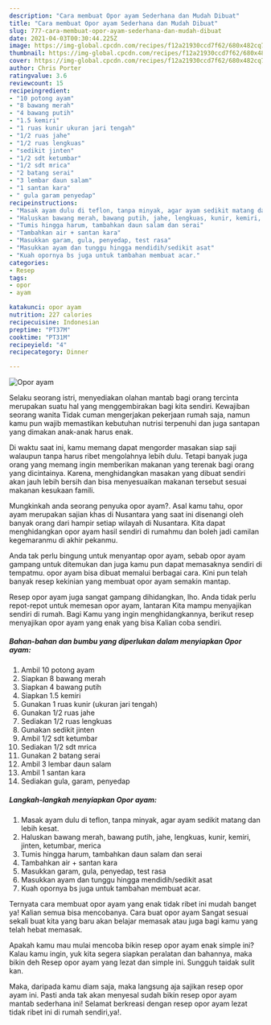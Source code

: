 ```yaml
---
description: "Cara membuat Opor ayam Sederhana dan Mudah Dibuat"
title: "Cara membuat Opor ayam Sederhana dan Mudah Dibuat"
slug: 777-cara-membuat-opor-ayam-sederhana-dan-mudah-dibuat
date: 2021-04-03T00:30:44.225Z
image: https://img-global.cpcdn.com/recipes/f12a21930ccd7f62/680x482cq70/opor-ayam-foto-resep-utama.jpg
thumbnail: https://img-global.cpcdn.com/recipes/f12a21930ccd7f62/680x482cq70/opor-ayam-foto-resep-utama.jpg
cover: https://img-global.cpcdn.com/recipes/f12a21930ccd7f62/680x482cq70/opor-ayam-foto-resep-utama.jpg
author: Chris Porter
ratingvalue: 3.6
reviewcount: 15
recipeingredient:
- "10 potong ayam"
- "8 bawang merah"
- "4 bawang putih"
- "1.5 kemiri"
- "1 ruas kunir ukuran jari tengah"
- "1/2 ruas jahe"
- "1/2 ruas lengkuas"
- "sedikit jinten"
- "1/2 sdt ketumbar"
- "1/2 sdt mrica"
- "2 batang serai"
- "3 lembar daun salam"
- "1 santan kara"
- " gula garam penyedap"
recipeinstructions:
- "Masak ayam dulu di teflon, tanpa minyak, agar ayam sedikit matang dan lebih kesat."
- "Haluskan bawang merah, bawang putih, jahe, lengkuas, kunir, kemiri, jinten, ketumbar, merica"
- "Tumis hingga harum, tambahkan daun salam dan serai"
- "Tambahkan air + santan kara"
- "Masukkan garam, gula, penyedap, test rasa"
- "Masukkan ayam dan tunggu hingga mendidih/sedikit asat"
- "Kuah opornya bs juga untuk tambahan membuat acar."
categories:
- Resep
tags:
- opor
- ayam

katakunci: opor ayam 
nutrition: 227 calories
recipecuisine: Indonesian
preptime: "PT37M"
cooktime: "PT31M"
recipeyield: "4"
recipecategory: Dinner

---
```



![Opor ayam](https://img-global.cpcdn.com/recipes/f12a21930ccd7f62/680x482cq70/opor-ayam-foto-resep-utama.jpg)

Selaku seorang istri, menyediakan olahan mantab bagi orang tercinta merupakan suatu hal yang menggembirakan bagi kita sendiri. Kewajiban seorang  wanita Tidak cuman mengerjakan pekerjaan rumah saja, namun kamu pun wajib memastikan kebutuhan nutrisi terpenuhi dan juga santapan yang dimakan anak-anak harus enak.

Di waktu  saat ini, kamu memang dapat mengorder masakan siap saji walaupun tanpa harus ribet mengolahnya lebih dulu. Tetapi banyak juga orang yang memang ingin memberikan makanan yang terenak bagi orang yang dicintainya. Karena, menghidangkan masakan yang dibuat sendiri akan jauh lebih bersih dan bisa menyesuaikan makanan tersebut sesuai makanan kesukaan famili. 



Mungkinkah anda seorang penyuka opor ayam?. Asal kamu tahu, opor ayam merupakan sajian khas di Nusantara yang saat ini disenangi oleh banyak orang dari hampir setiap wilayah di Nusantara. Kita dapat menghidangkan opor ayam hasil sendiri di rumahmu dan boleh jadi camilan kegemaranmu di akhir pekanmu.

Anda tak perlu bingung untuk menyantap opor ayam, sebab opor ayam gampang untuk ditemukan dan juga kamu pun dapat memasaknya sendiri di tempatmu. opor ayam bisa dibuat memalui berbagai cara. Kini pun telah banyak resep kekinian yang membuat opor ayam semakin mantap.

Resep opor ayam juga sangat gampang dihidangkan, lho. Anda tidak perlu repot-repot untuk memesan opor ayam, lantaran Kita mampu menyajikan sendiri di rumah. Bagi Kamu yang ingin menghidangkannya, berikut resep menyajikan opor ayam yang enak yang bisa Kalian coba sendiri.

<!--inarticleads1-->

##### Bahan-bahan dan bumbu yang diperlukan dalam menyiapkan Opor ayam:

1. Ambil 10 potong ayam
1. Siapkan 8 bawang merah
1. Siapkan 4 bawang putih
1. Siapkan 1.5 kemiri
1. Gunakan 1 ruas kunir (ukuran jari tengah)
1. Gunakan 1/2 ruas jahe
1. Sediakan 1/2 ruas lengkuas
1. Gunakan sedikit jinten
1. Ambil 1/2 sdt ketumbar
1. Sediakan 1/2 sdt mrica
1. Gunakan 2 batang serai
1. Ambil 3 lembar daun salam
1. Ambil 1 santan kara
1. Sediakan  gula, garam, penyedap




<!--inarticleads2-->

##### Langkah-langkah menyiapkan Opor ayam:

1. Masak ayam dulu di teflon, tanpa minyak, agar ayam sedikit matang dan lebih kesat.
1. Haluskan bawang merah, bawang putih, jahe, lengkuas, kunir, kemiri, jinten, ketumbar, merica
1. Tumis hingga harum, tambahkan daun salam dan serai
1. Tambahkan air + santan kara
1. Masukkan garam, gula, penyedap, test rasa
1. Masukkan ayam dan tunggu hingga mendidih/sedikit asat
1. Kuah opornya bs juga untuk tambahan membuat acar.




Ternyata cara membuat opor ayam yang enak tidak ribet ini mudah banget ya! Kalian semua bisa mencobanya. Cara buat opor ayam Sangat sesuai sekali buat kita yang baru akan belajar memasak atau juga bagi kamu yang telah hebat memasak.

Apakah kamu mau mulai mencoba bikin resep opor ayam enak simple ini? Kalau kamu ingin, yuk kita segera siapkan peralatan dan bahannya, maka bikin deh Resep opor ayam yang lezat dan simple ini. Sungguh taidak sulit kan. 

Maka, daripada kamu diam saja, maka langsung aja sajikan resep opor ayam ini. Pasti anda tak akan menyesal sudah bikin resep opor ayam mantab sederhana ini! Selamat berkreasi dengan resep opor ayam lezat tidak ribet ini di rumah sendiri,ya!.

